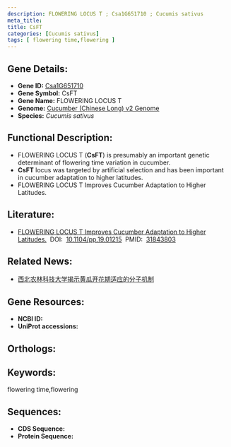 ```yaml
---
description: FLOWERING LOCUS T ; Csa1G651710 ; Cucumis sativus
meta_title:
title: CsFT
categories: [Cucumis sativus]
tags: [ flowering time,flowering ]
---
```


## Gene Details:
- **Gene ID:**	[Csa1G651710]()
- **Gene Symbol:** CsFT
- **Gene Name:** FLOWERING LOCUS T
- **Genome:** [Cucumber (Chinese Long) v2 Genome]()
- **Species:** *Cucumis sativus*

## Functional Description:
   - FLOWERING LOCUS T (**CsFT**) is presumably an important genetic determinant of flowering time variation in cucumber.
   - **CsFT** locus was targeted by artificial selection and has been important in cucumber adaptation to higher latitudes.
   - FLOWERING LOCUS T Improves Cucumber Adaptation to Higher Latitudes.

## Literature:
   - [FLOWERING LOCUS T Improves Cucumber Adaptation to Higher Latitudes.]( https://academic.oup.com/plphys/article/182/2/908/6116222?login=true)&nbsp;&nbsp;DOI:&nbsp;&nbsp;[10.1104/pp.19.01215](https://academic.oup.com/plphys/article/182/2/908/6116222?login=true)&nbsp;&nbsp;PMID:&nbsp;&nbsp;[31843803](https://pubmed.ncbi.nlm.nih.gov/31843803/)

## Related News:
   - [西北农林科技大学揭示黄瓜开花期适应的分子机制](https://mp.weixin.qq.com/s?__biz=MzIyOTY2NDYyNQ==&mid=2247493604&idx=1&sn=eb9c286ac325181dc43d9f64ae146560&chksm=e8bd95fadfca1cecb31c5de505b1841474f34571b443cc0cb082577d7c7b0bb809119a91d323&scene=27#wechat_redirect)

## Gene Resources:
- **NCBI ID:** [](https://www.ncbi.nlm.nih.gov/gene/?term=)
- **UniProt accessions:** [](https://www.uniprot.org/uniprotkb//entry)

## Orthologs:


## Keywords:
flowering time,flowering

## Sequences:
- **CDS Sequence:**
- **Protein Sequence:**

